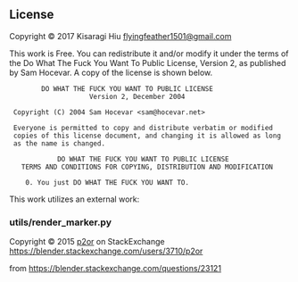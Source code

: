 ## License
Copyright © 2017 Kisaragi Hiu <flyingfeather1501@gmail.com>

This work is Free.
You can redistribute it and/or modify it under the terms of the Do What The Fuck You Want To Public License, Version 2, as published by Sam Hocevar. A copy of the license is shown below.
```
        DO WHAT THE FUCK YOU WANT TO PUBLIC LICENSE 
                    Version 2, December 2004 

 Copyright (C) 2004 Sam Hocevar <sam@hocevar.net>

 Everyone is permitted to copy and distribute verbatim or modified 
 copies of this license document, and changing it is allowed as long 
 as the name is changed. 

            DO WHAT THE FUCK YOU WANT TO PUBLIC LICENSE 
   TERMS AND CONDITIONS FOR COPYING, DISTRIBUTION AND MODIFICATION 

    0. You just DO WHAT THE FUCK YOU WANT TO.
```


This work utilizes an external work:

### utils/render_marker.py

Copyright © 2015 [p2or](https://blender.stackexchange.com/users/3710/p2or) on StackExchange <https://blender.stackexchange.com/users/3710/p2or>

from https://blender.stackexchange.com/questions/23121
